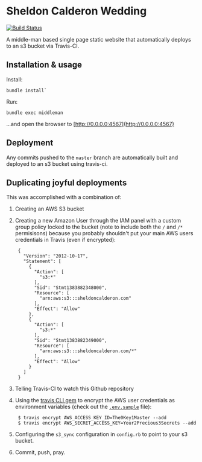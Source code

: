 Sheldon Calderon Wedding
========================

[![Build Status](https://travis-ci.org/bensheldon/sheldoncalderon-wedding.png?branch=master)](https://travis-ci.org/bensheldon/sheldoncalderon-wedding)

A middle-man based single page static website that automatically deploys to an s3 bucket via Travis-CI.

Installation & usage
--------------------

Install: 

```
bundle install`
```

Run: 

```
bundle exec middleman
```

...and open the browser to [http://0.0.0.0:4567](http://0.0.0.0:4567)


Deployment
----------

Any commits pushed to the `master` branch are automatically built and deployed to an s3 bucket using travis-ci. 

Duplicating joyful deployments
-----------------------------

This was accomplished with a combination of:

1. Creating an AWS S3 bucket
2. Creating a new Amazon User through the IAM panel with a custom group policy locked to the bucket (note to include both the `/` and `/*` permisisons) because you probably shouldn't put your main AWS users credentials in Travis (even if encrypted):

        {
          "Version": "2012-10-17",
          "Statement": [
            {
              "Action": [
                "s3:*"
              ],
              "Sid": "Stmt1383882348000",
              "Resource": [
                "arn:aws:s3:::sheldoncalderon.com"
              ],
              "Effect": "Allow"
            },
            {
              "Action": [
                "s3:*"
              ],
              "Sid": "Stmt1383882349000",
              "Resource": [
                "arn:aws:s3:::sheldoncalderon.com/*"
              ],
              "Effect": "Allow"
            }
          ]
        }

3. Telling Travis-CI to watch this Github repository 
4. Using the [travis CLI gem](https://rubygems.org/gems/travis) to encrypt the AWS user credentials as environment variables (check out the [`.env.sample`](.env.sample) file):

        $ travis encrypt AWS_ACCESS_KEY_ID=The0Key1Master --add
        $ travis encrypt AWS_SECRET_ACCESS_KEY=Your2Precious3Secrets --add
5. Configuring the `s3_sync` configuration in `config.rb` to point to your s3 bucket.
6. Commit, push, pray.